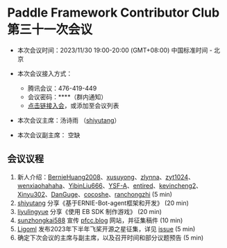 # Paddle Framework Contributor Club 第三十一次会议

- 本次会议时间：2023/11/30 19:00-20:00 (GMT+08:00) 中国标准时间 - 北京

- 本次会议接入方式：

  - 腾讯会议：476-419-449
  - 会议密码：\*\*\*\*（群内通知）
  - [点击链接入会](https://meeting.tencent.com/dm/vdXm3nJniSev)，或添加至会议列表

- 本次会议主席：汤诗雨 （[shiyutang](https://github.com/shiyutang)）

- 本次会议副主席： 空缺

## 会议议程

1. 新人介绍：[BernieHuang2008](https://github.com/BernieHuang2008)、[xusuyong](https://github.com/xusuyong)、[zlynna](https://github.com/zlynna)、[zyt1024](https://github.com/zyt1024)、[wenxiaohahaha](https://github.com/wenxiaohahaha)、[YibinLiu666](https://github.com/YibinLiu666)、[YSF-A](https://github.com/YSF-A)、[entired](https://github.com/entired)、[kevincheng2](https://github.com/kevincheng2)、[Xinyu302](https://github.com/Xinyu302)、[DanGuge](https://github.com/DanGuge)、[cocoshe](https://github.com/cocoshe)、[ranchongzhi](https://github.com/ranchongzhi) (5 min)
2. [shiyutang](https://github.com/shiyutang)  分享《基于ERNIE-Bot-agent框架和开发》 (20 min)
4. [liyulingyue](https://github.com/Liyulingyue) 分享《使用 EB SDK 制作游戏》 (20 min)
5. [sunzhongkai588](https://github.com/sunzhongkai588) 宣传 [pfcc.blog](https://pfcc.blog/) 网站，并征集稿件 (10 min)
6. [Ligoml](https://github.com/Ligoml) 发布2023年下半年飞桨开源之星征集，详见 [issue](https://github.com/PaddlePaddle/community/issues/765) (5 min)
7. 确定下次会议的主席与副主席，以及召开时间和部分议题预告 (5 min)
